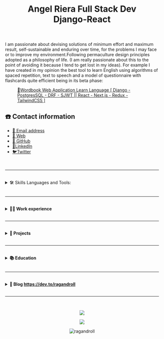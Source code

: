 <head>
	<meta http-equiv="Content-Type" content="text/html; charset=utf-8" />
	<title>Angel Riera Full Stack Dev Django - React </title>
	<link rel="stylesheet" href="readme/notion/main.css">
</head>
<body>
		<header>
			<img src="" />
			<h1 class="text-center">Angel Riera Full Stack Dev <br> <span class="django">Django</span>-<span
					class="react">React</span>
			</h1>
		</header>
		<div class="text-center">
			<p>
				I am passionate about devising solutions of
				minimum effort and maximum result, self-sustainable and enduring over time, for the problems I may face
				or to improve my environment.Following
				permaculture design principles adopted as a philosophy of life. (I am really passionate about this
				to the point of avoiding it because I tend to get lost in my ideas).
				For example I have created in my opinion the best
				tool to learn English using algorithms of spaced repetition, text to speech and a model of
				questionnaire with flashcards quite efficient being in its beta phase:
			</p>
			<figure>
				<a target="_blank"href="https://angelriera.notion.site/Wordbook-Web-Application-Learn-Language-Django-PostgresSQL-DRF-SJWT-React-Next-js-Red-c726fe8db73845d598e772aa49a59909">
					<span>📘</span>Wordbook
					Web Application Learn Language [ Django - PostgresSQL - DRF -
					SJWT || React - Next.js - Redux - TailwindCSS ]</a>
			</figure>
		</div>
		<div class="grid">
			<!-- CONTACT -->
			<div class="text-center">
				<h2>☎️ Contact information</h2>
				<ul class="grid">
					<li><a target="_blank" href="angelriera1796@gmail.com">📧 Email address</a></li>
					<li><a target="_blank" href=" https://angel-riera.vercel.app/">🔗 Web</a></li>
					<li><a target="_blank" href=" https://github.com/RagAndRoll">🔗 GitHub</a></li>
					<li><a target="_blank" href="https://www.linkedin.com/in/angelriera/">🔗LinkedIn</a></li>
					<li><a target="_blank" href="https://twitter.com/ragnandroll">🐦Twitter</a></li>
				</ul>
				<!-- <details>
					<summary> <span class="h2">☎️ Contact information</span></summary>
					<ul>
						<li><a target="_blank" href="angelriera1796@gmail.com">📧 Email address</a></li>
						<li><a target="_blank" href=" https://angel-riera.vercel.app/">🔗 Web</a></li>
						<li><a target="_blank" href=" https://github.com/RagAndRoll">🔗 GitHub</a></li>
						<li><a target="_blank" href="https://www.linkedin.com/in/angelriera/">🔗LinkedIn</a></li>
						<li><a target="_blank" href="https://twitter.com/ragnandroll">🐦Twitter</a></li>
					</ul>
				</details> -->
			</div>	
		</div>
		<br>
		<hr>
		<br>
		<!-- SKILLS -->
		<details>
			<summary open=""> <span class="h1">🛠 Skills Languages and Tools:</span></summary>		
			<br>
			<div class="grid">
				<div>
					<span><strong>💻 Frontend:</strong></span>
					<ul>
						<li>
							<details>
								<summary><strong>JavaScript</strong></summary>
								<ul>
									<li>jQuery</li>
									<li>Fetch</li>
									<li>Redux</li>
								</ul>
							</details>
						</li>
						<li>
							<details>
								<summary><strong>React </strong></summary>
								<ul>
									<li>
										<details>
											<summary>State management</summary>
											<ul>
												<li>Redux</li>
												<li>UseState</li>
												<li>Props</li>
												<li>Code splitting </li>
											</ul>
										</details>
									</li>
									<li>
										<details>
											<summary>Hooks</summary>
											<ul>
												<li>React-router-dom </li>
												<li>UseRef</li>
											</ul>
										</details>
									</li>
									<li>
										<details>
											<summary><strong>Next.js </strong></summary>
											<ul>
												<li>React redux integration - redux
													thunk</li>
												<li>Get APIs or integrate backend</li>
												<li>interface design and layout </li>
												<li>SEO optimization </li>
												<li>Local API </li>
												<li>authentication JWT</li>
											</ul>
										</details>
									</li>
								</ul>
							</details>
						</li>
						<li>
							<details>
								<summary><strong>HTML5 and CSS3 </strong></summary>
								<p>forms html methods</p>
								<p>Css grid - flex </p>
								<p>SASS </p>
								<p>Tailwind custom components</p>
								<p>Bootstrap </p>
							</details>
						</li>
						<li><strong>Figma and UI, UX knowledge </strong></li>
					</ul>
				</div>
				<div>
					<span><strong>🧮 Backend:</strong></span>
					<ul>
						<li>
							<details>
								<summary>Python</summary>
								<p>POO</p>
							</details>
						</li>
						<li>
							<details>
								<summary><strong>Django </strong></summary>
								<ul>
									<li>
										<details>
											<summary>Authentication</summary>
											<ul>
												<li>User Authentication </li>
												<li>Customized user authentication
												</li>
											</ul>
										</details>
									</li>
									<li>
										<details>
											<summary>Database</summary>
											<ul>
												<li>SQLite</li>
												<li>PostgresSQL</li>
												<li>Database design </li>
												<li>Administrator and ORM management
													(Djngo)</li>
											</ul>
										</details>
									</li>
									<li>HTTP methods with JS fetch</li>
									<li>Template and Forms management Jinja2 and JS
									</li>
									<li>Testing </li>
								</ul>
							</details>
						</li>
						<li>
							<details>
								<summary><strong>Django Rest Framework </strong></summary>
								<ul>
									<li>
										<details>
											<summary><strong> </strong>JWT</summary>
											<ul>
												<li>JWT auth with forntend </li>
												<li>Frontend user authentication </li>
												<li> Connecting to React </li>
											</ul>
										</details>
									</li>
									<li>
										<details>
											<summary>Rest</summary>
											<ul>
												<li>Rest Full API creation</li>
												<li>HTTP methods</li>
												<li>Data analysis </li>
												<li>Uploading and downloading of files
												</li>
											</ul>
										</details>
									</li>
								</ul>
								<p>Postman endpoint testing</p>
							</details>
						</li>
						<li>
							<details>
								<summary><strong>Database</strong></summary>
								<ul>
									<li>
										<details>
											<summary>PostgresSQL</summary>
											<ul>
												<li>Connect with Django </li>
												<li>Pgadmin Management </li>	
												<li>Database design </li>
												<li>Database Management </li>
												<li>SQL queries</li>
											</ul>
										</details>
									</li>
									<li>
										<details>
											<summary>NOSQL</summary>
											<p>Firebase</p>
											<p>Mongodb</p>
										</details>
									</li>
								</ul>
								<p>
								</p>
							</details>
						</li>
					</ul>
				</div>
				<div>
					<strong><span class="h3">💻 Development tools:</span></strong>
					<ul>
						<li>
							<details>
								<summary><strong>Docker </strong></summary>
								<ul>
									<li>Create add delete stop builds </li>
									<li>Images creation and deploy</li>
									<li>Docker compose </li>
									<li>Devcontainer: Local development environment</li>
								</ul>
							</details>
						</li>
						<li>
							<details>
								<summary><strong> WSL2 </strong></summary>
								<ul>
									<li>Creation of environments </li>
									<li>Terminal handling </li>
									<li>Software installation and updating</li>
								</ul>
							</details>
						</li>
						<li>
							<details>
								<summary><strong>Git </strong></summary>
								<ul>
									<li>Reset: soft, hard, mixed</li>
									<li>Branch</li>
									<li>merge</li>
								</ul>
							</details>
						</li>
						<li>
							<details>
								<summary><strong>GitHub </strong></summary>
								<ul>
									<li>Team Work Flow</li>
									<li>GitHub Actions</li>
									<li>Merge and Pull request</li>
								</ul>
							</details>
						</li>
						<li>
							<details>
								<summary><strong>Deploy Services</strong></summary>
								<ul>
									<li>Heroku </li>
									<li>Vercel </li>
									<li>GitHub pages </li>
									<li>Firebase</li>
								</ul>
								<p>
								</p>
							</details>
						</li>
					</ul>
				</div>
			</div>
		</details>
		<br>
		<hr>
		<br>
		<!-- EXPERIENCE -->
		<details>
			<summary><span><strong class="h1">👨‍💻 Work experience</strong></span>
			</summary>
			<br>
			<details>
				<summary class="h2">Full Stack Django Developer [ Python en equipo - Jan 2022 - Still ] </summary>
				<div>
					<p>Description: <a target="_blank"
							href="https://angelriera.notion.site/Marketplace-AisModa-Django-TailwindCSS-17935a6783f14c30be846be428a83850"><span>👜</span>Marketplace
							AisModa [ Django - TailwindCSS ]</a> </p>
					<p>
					</p>
					community of programmers united to
					improve their skills, developing web applications, with the use of agile scrum
					methodologies.
					<h3><span><strong>T</strong></span><span>asks Performed</span><strong>:</strong></h3>
					<p><span><strong>1.- Scrum Organization Workflow</strong></span>
					</p>
					<ul>
						<li>
							<details>
								<summary><span><strong>2.- Creation of
											documentation</strong></span></summary>
								<ol type="1" start="1">
									<li><span><strong>Scrum
												Methodology</strong></span> <a target="_blank"
											href="https://github.com/Python-en-equipo/MarketPlace/wiki/0.--Metodolog%C3%ADa-scrum">https://github.com/Python-en-equipo/MarketPlace/wiki/0.--Metodología-scrum</a>
									</li>
								</ol>
								<ol type="1" start="2">
									<li><strong><span>Getting
												Started</span></strong><strong><strong>
											</strong></strong><a target="_blank"
											href="https://github.com/Python-en-equipo/MarketPlace/wiki/1.--Instalaciones-previas">https://github.com/Python-en-equipo/MarketPlace/wiki/1.--Instalaciones-previas</a>
										<ol type="a" start="1">
											<li><span><strong>Postgresql</strong></span>
											</li>
										</ol>
									</li>
								</ol>
								<ol type="1" start="3">
									<li><span><strong>Docker
											</strong></span><a target="_blank"
											href="https://github.com/Python-en-equipo/MarketPlace/wiki/3.--Docker">https://github.com/Python-en-equipo/MarketPlace/wiki/3.--Docker</a>
									</li>
								</ol>
								<ol type="1" start="4">
									<li><span><strong>Development environments:
											</strong></span><a target="_blank"
											href="https://github.com/Python-en-equipo/MarketPlace/wiki/2.--Entorno-Virtual">https://github.com/Python-en-equipo/MarketPlace/wiki/2.--Entorno-Virtual</a>
										<ol type="a" start="1">
											<li><span><strong>pip</strong></span>
											</li>
										</ol>
										<ol type="a" start="2">
											<li><span><strong>devcontainer</strong></span>
											</li>
										</ol>
										<ol type="a" start="3">
											<li><span><strong>virtualenv</strong></span>
											</li>
										</ol>
									</li>
								</ol>
							</details>
						</li>
						<li>
							<details>
								<summary><span><strong>3.- Code development applying
											knowledge in Django</strong></span></summary>
								<ol type="1" start="1">
									<li>Development of functionalities with Django, Similar, search, manage jinja2
										template</li>
								</ol>
								<ol type="1" start="2">
									<li>User authentication</li>
								</ol>
								<ol type="1" start="3">
									<li>Registration of sellers and publication of products by users</li>
								</ol>
								<ol type="1" start="4">
									<li>Slug URL for products</li>
								</ol>
								<ol type="1" start="5">
									<li>Micro-services backend, Products, users.</li>
								</ol>
							</details>
						</li>
						<li>
							<details>
								<summary><span><strong>4.- Frontend
											design</strong></span></summary>
								<p>Elegant design with tailwind CSS
									Framework in Django templates 2.</p>
							</details>
						</li>
						<li>
							<details>
								<summary><span><strong>5.- Testing and
											deployment</strong></span></summary>
								<ol type="1" start="1">
									<li>testing with Django, GitHub Actions</li>
								</ol>
								<ol type="1" start="2">
									<li>Use of Docker for development and development and different virtual
										environments
									</li>
								</ol>
								<ol type="1" start="3">
									<li>Workflow Git Hub</li>
								</ol>
							</details>
						</li>
					</ul>
				</div>
			</details>
		</details>
		<br>
		<hr>
		<br>
		<!-- PROJECTS -->
		<details>
			<summary><span><strong class="h1">💼 Projects</strong></span></summary>
			<div class="grid">
				<div>
					<h3>Full Stack projects </h3>
					<figure><a target="_blank"
							href="https://angelriera.notion.site/Wordbook-Web-Application-Learn-Language-Django-PostgresSQL-DRF-SJWT-React-Next-js-Red-c726fe8db73845d598e772aa49a59909"><span>📘</span>Wordbook
							Web Application Learn Language [ Django - PostgresSQL - DRF -
							SJWT || React - Next.js - Redux - TailwindCSS ]</a></figure>
					<figure><a target="_blank"
							href="https://angelriera.notion.site/Traker-Interview-Django-JavaScript-TailwindCSS-d0fe74c3c6e24d6ea6b0e1571988a100"><span>📋</span>Traker
							Interview [ Django - JavaScript - TailwindCSS ]</a></figure>
					<figure><a target="_blank"
							href="https://angelriera.notion.site/Twitter-Clone-Django-TailwindCSS-39a5c1ab24754682ab05283191319094"><span>🐦</span>Twitter
							Clone [ Django - TailwindCSS ]</a></figure>
					<figure><a target="_blank"
							href="https://angelriera.notion.site/Marketplace-AisModa-Django-TailwindCSS-17935a6783f14c30be846be428a83850"><span>👜</span>Marketplace
							AisModa [ Django - TailwindCSS ]</a></figure>
				</div>
				<div>
					<h3>Frontend web Layout </h3>
					<figure><a target="_blank"
							href="https://angelriera.notion.site/Personal-Portfolio-React-Next-TailwindCSS-45a7a1800e394c318c94dfc65ec84cd1"><span>🗃️</span>Personal
							Portfolio [ React - Next - TailwindCSS ]</a></figure>
					<figure><a target="_blank"
							href="https://angelriera.notion.site/Marketplace-React-TailwindCSS-cab335afafd84c5f8d17bc4489a11c45"><span>👜</span>Marketplace
							[ React - TailwindCSS ] </a></figure>
					<figure><a target="_blank"
							href="https://angelriera.notion.site/Landing-page-App-React-TailwindCSS-ad4a0fbca60a40f5b50a91161239ae04"><span>📱</span>Landing
							page App [ React - TailwindCSS ]</a></figure>
				</div>
			</div>
		</details>
		<br>
		<hr>
		<br>
		<!-- EDUCATION -->
		<details>
			<summary><span><strong class="h1">📚 Education</strong></span></summary>
			<ul>
				<li>
					<details>
						<summary class="h3">Self-taught web development student <span>Dec/16/2020 - Present</span>
							<strong><a target="_blank"href="https://github.com/RagAndRoll">https://github.com/RagAndRoll</a></strong>
						</summary>
						<div>
							<div>
								<p><span><strong>Portfolio:</strong></span> <a target="_blank"
										href="https://ragandroll.github.io/RagAndRoll/"><strong>https://ragandroll.github.io/RagAndRoll/</strong></a>
								</p>
								<p>As a person who is passionate about learning,
									my thirst for learning does not fit the conventional methods, I consider myself
									self-taught
									since I have learned throughout this period through free online courses, educational
									material
									from blogs and videos, documentation, etc.</p>
								<h2><span>Subjects of courses carried out:</span></h2>
								<ul>
									<li><span><strong>JavaScript
												Frameworks:</strong></span> React, Next.js, Vue, and use of redux</li>
									<li><span><strong>Python
												framework:</strong></span> Django | Django Rest Framework</li>
									<li><span><strong>CSS
												Frameworks:</strong></span> Tailwind, Bootstrap</li>
									<li><span><strong>CSS:</strong></span><strong> Grid</strong> -
										FlexBox</li>
									<li><span><strong>Database
												design and management:</strong></span><span>
										</span>SQL - SQLite3 - Postgresql</li>
									<li><strong><span>networks:</span></strong> Rest Full API | HTTP
										protocols</li>
									<li><strong><span>Knowledge of
												UX, UI and Responsive design</span></strong></li>
									<li><span><strong>Docker, Wsl2,
												deploy in Heroku, firebase, Vercel GitHub</strong></span></li>
									<li>Web Scraping</li>
								</ul>
								<h2><span>I
										have also developed applications in which I make use of the skills
										learned</span>
								</h2>
								<ul>
									<li><strong>User authentication with Django + React + Redux +
											JWT</strong></li>
									<li><strong>Creation of websites frontend and backend with Django
											and react</strong></li>
									<li><strong>User authentication with Django</strong></li>
									<li><strong>Database management in Django</strong></li>
									<li><strong>create API with Django rest framework</strong></li>
									<li><strong>connect backend and frontend via API</strong></li>
									<li><strong>Landing pages layout</strong></li>
								</ul>
							</div>
						</div>
					</details>
				</li>
				<li>
					<details>
						<summary class="h3">PNF in Agri-food Path Certificate <span>oct/2014 -
								ene/2016 </span></summary>
						<ul>
							<li>
								<p><span><strong>Universidad Politécnica Territorial de Falcon&quot;Alonso
											Gamero&quot;</strong></span></p>
							</li>
							<li>
								<p>Higher University Education in the National Training Program in Agrifood</p>
							</li>
						</ul>
					</details>
				</li>
				<li>
					<details>
						<summary class="h3">Middle Technician In Civil Construction <span>oct/2009 - jul/2014</span>
						</summary>
						<div>
							<p><span><strong>Escuela Técnica Industrial Robinsoniana
										Coro</strong></span></p>
							<p>Degree: Industrial Technical Secondary
								Education Mention in Civil Construction</p>
							<p>Activities:</p>
							<ul>
								<li>Applied calculation</li>
							</ul>
							<ul>
								<li>Calculation and analysis of costs and unit price of items</li>
							</ul>
							<ul>
								<li>Field inspections</li>
							</ul>
							<ul>
								<li>Physical and chemical soil analysis</li>
							</ul>
							<ul>
								<li>use of theodolite</li>
							</ul>
						</div>
					</details>
				</li>
			</ul>
		</details>
		<br>
		<hr>
		<br>
		<!-- BLOG -->
		<details>
			<summary><span><strong class="h1">📜 Blog </strong></span><span><strong><a target="_blank"
							href="https://dev.to/ragandroll">https://dev.to/ragandroll</a></strong></span>
			</summary>
			<div>
				<ol type="1" start="1">
					<li><a target="_blank" href="https://dev.to/ragandroll/devcontainer-docker-como-entorno-de-desarrollo-con-django-y-postgesql-4a9k"><strong>DevContainer;
								Docker como entorno de desarrollo con Django y Postgesql</strong></a></li>
				</ol>
				<ol type="1" start="2">
					<li><a target="_blank" href="https://dev.to/ragandroll/simple-carrusel-react-personalizable-con-tailwind-css-446k"><strong>Simple
								Carrusel React personalizable con tailwind CSS</strong></a></li>
				</ol>
			</div>
		</details>
		<!-- CV LINK -->
		<br>
		<hr>
		<br>
<p align="center"> 
<img   src="https://github-readme-stats.vercel.app/api/top-langs/?username=ragandroll&layout=compact&langs_count=7&theme=chartreuse-dark"/>
</p>

<p align="center"> 
<img  src="https://github-readme-stats.vercel.app/api?username=ragandroll&show_icons=true&theme=chartreuse-dark&include_all_commits=true&count_private=true"/>
</p>

<p align="center" >
<img  src="https://github-readme-streak-stats.herokuapp.com/?user=ragandroll&layout=compact&langs_count=7&theme=chartreuse-dark" alt="ragandroll" />
</p>
</body>